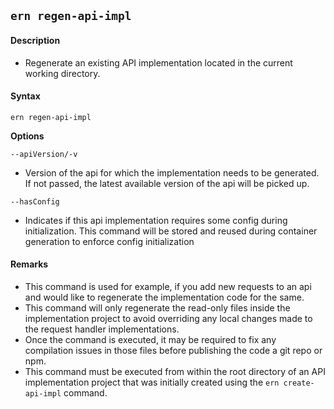 ## `ern regen-api-impl`

#### Description

* Regenerate an existing API implementation located in the current working directory.

#### Syntax

`ern regen-api-impl`

**Options**

`--apiVersion/-v`

* Version of the api for which the implementation needs to be generated. If not passed, the latest available version of the api will be picked up.


`--hasConfig`

* Indicates if this api implementation requires some config during initialization. This command will be stored and reused during container generation to enforce config initialization

#### Remarks

* This command is used for example, if you add new requests to an api and would like to regenerate the implementation code for the same.
* This command will only regenerate the read-only files inside the implementation project to avoid overriding any local changes made to the request handler implementations.
* Once the command is executed, it may be required to fix any compilation issues in those files before publishing the code a git repo or npm.
* This command must be executed from within the root directory of an API implementation project that was initially created using the `ern create-api-impl` command.

